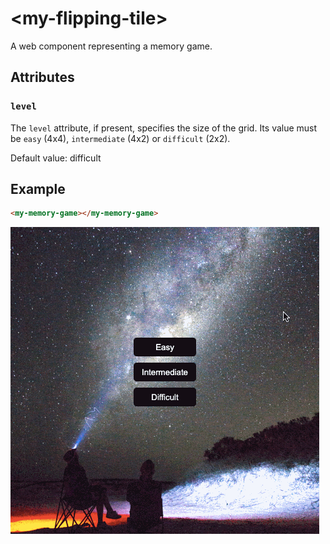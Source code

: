 # &lt;my-flipping-tile&gt;

A web component representing a memory game.

## Attributes

### `level`

The `level` attribute, if present, specifies the size of the grid. Its value must be `easy` (4x4), `intermediate` (4x2) or `difficult` (2x2).

Default value: difficult

## Example

```html
<my-memory-game></my-memory-game>
```

![Example](./images/my-memory-game.gif)
